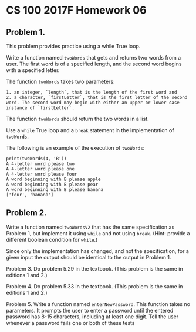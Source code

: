# CS 100 2017F Homework 06

## Problem 1.

This problem provides practice using a while True loop.
 
Write a function named `twoWords` that gets and returns two words from a user. The first word is of a specified length, and the second word begins with a specified letter.

The function `twoWords` takes two parameters:

    1. an integer, `length`, that is the length of the first word and
    2. a character, `firstLetter`, that is the first letter of the second word. The second word may begin with either an upper or lower case instance of `firstLetter`.

The function `twoWords` should return the two words in a list.

Use a `while` True loop and a `break` statement in the implementation of `twoWords`.

The following is an example of the execution of `twoWords`:

```
print(twoWords(4, 'B'))
A 4-letter word please two
A 4-letter word please one
A 4-letter word please four
A word beginning with B please apple
A word beginning with B please pear
A word beginning with B please banana
['four', 'banana']
```

## Problem 2.

Write a function named `twoWordsV2` that has the same specification as Problem 1, but implement it using `while` and not using `break`. (Hint: provide a different boolean condition for `while`.)

Since only the implementation has changed, and not the specification, for a given input the output should be identical to the output in Problem 1.

Problem 3.
Do problem 5.29 in the textbook. (This problem is the same in editions 1 and 2.)

Problem 4.
Do problem 5.33 in the textbook. (This problem is the same in editions 1 and 2.)

Problem 5.
Write a function named `enterNewPassword`. This function takes no parameters. It prompts the user to enter a password until the entered password has 8-15 characters, including at least one digit. Tell the user whenever a password fails one or both of these tests


